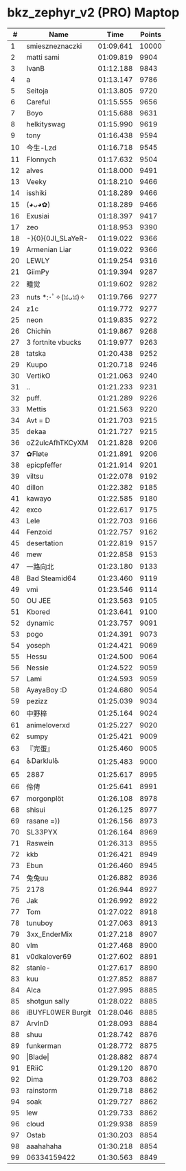 # bkz_zephyr_v2 (PRO) Maptop

|  # | Name | Time | Points |
|-------------- | -------------- | -------------- | -------------- | 
| 1 | smieszneznaczki | 01:09.641 | 10000 | 
| 2 | matti sami | 01:09.819 | 9904 | 
| 3 | IvanB | 01:12.188 | 9843 | 
| 4 | a | 01:13.147 | 9786 | 
| 5 | Seitoja | 01:13.805 | 9720 | 
| 6 | Careful | 01:15.555 | 9656 | 
| 7 | Boyo | 01:15.688 | 9631 | 
| 8 | helkityswag | 01:15.990 | 9619 | 
| 9 | tony | 01:16.438 | 9594 | 
| 10 | 今生-Lzd | 01:16.718 | 9545 | 
| 11 | Flonnych | 01:17.632 | 9504 | 
| 12 | alves | 01:18.000 | 9491 | 
| 13 | Veeky | 01:18.210 | 9466 | 
| 14 | isshiki | 01:18.289 | 9466 | 
| 15 | (◕ᴗ◕✿) | 01:18.289 | 9466 | 
| 16 | Exusiai | 01:18.397 | 9417 | 
| 17 | zeo | 01:18.953 | 9390 | 
| 18 | -}{0}{0JI_SLaYeR- | 01:19.022 | 9366 | 
| 19 | Armenian Liar | 01:19.022 | 9366 | 
| 20 | LEWLY | 01:19.254 | 9316 | 
| 21 | GiimPy | 01:19.394 | 9287 | 
| 22 | 睡觉 | 01:19.602 | 9282 | 
| 23 | nuts *:･ﾟ✧(ꈍᴗꈍ)✧ | 01:19.766 | 9277 | 
| 24 | z1c | 01:19.772 | 9277 | 
| 25 | neon | 01:19.835 | 9272 | 
| 26 | Chichin | 01:19.867 | 9268 | 
| 27 | 3 fortnite vbucks | 01:19.977 | 9263 | 
| 28 | tatska | 01:20.438 | 9252 | 
| 29 | Kuupo | 01:20.718 | 9246 | 
| 30 | VertikO | 01:21.063 | 9240 | 
| 31 | .. | 01:21.233 | 9231 | 
| 32 | puff. | 01:21.289 | 9226 | 
| 33 | Mettis | 01:21.563 | 9220 | 
| 34 | Avt = D | 01:21.703 | 9215 | 
| 35 | dekaa | 01:21.727 | 9215 | 
| 36 | oZ2ulcAfhTKCyXM | 01:21.828 | 9206 | 
| 37 | ✿Fløte | 01:21.891 | 9206 | 
| 38 | epicpfeffer | 01:21.914 | 9201 | 
| 39 | viltsu | 01:22.078 | 9192 | 
| 40 | dillon | 01:22.382 | 9185 | 
| 41 | kawayo | 01:22.585 | 9180 | 
| 42 | exco | 01:22.617 | 9175 | 
| 43 | Lele | 01:22.703 | 9166 | 
| 44 | Fenzoid | 01:22.757 | 9162 | 
| 45 | desertation | 01:22.819 | 9157 | 
| 46 | mew | 01:22.858 | 9153 | 
| 47 | 一路向北 | 01:23.180 | 9133 | 
| 48 | Bad Steamid64 | 01:23.460 | 9119 | 
| 49 | vmi | 01:23.546 | 9114 | 
| 50 | OU JEE | 01:23.563 | 9105 | 
| 51 | Kbored | 01:23.641 | 9100 | 
| 52 | dynamic | 01:23.757 | 9091 | 
| 53 | pogo | 01:24.391 | 9073 | 
| 54 | yoseph | 01:24.421 | 9069 | 
| 55 | Hessu | 01:24.500 | 9064 | 
| 56 | Nessie | 01:24.522 | 9059 | 
| 57 | Lami | 01:24.593 | 9059 | 
| 58 | AyayaBoy :D | 01:24.680 | 9054 | 
| 59 | pezizz | 01:25.039 | 9034 | 
| 60 | 中野梓 | 01:25.164 | 9024 | 
| 61 | animeloverxd | 01:25.227 | 9020 | 
| 62 | sumpy | 01:25.421 | 9009 | 
| 63 | 『完蛋』 | 01:25.460 | 9005 | 
| 64 | ♿Darklul♿ | 01:25.483 | 9000 | 
| 65 | 2887 | 01:25.617 | 8995 | 
| 66 | 伶俜 | 01:25.641 | 8991 | 
| 67 | morgonplöt | 01:26.108 | 8978 | 
| 68 | shisui | 01:26.125 | 8977 | 
| 69 | rasane =)) | 01:26.156 | 8973 | 
| 70 | SL33PYX | 01:26.164 | 8969 | 
| 71 | Raswein | 01:26.313 | 8955 | 
| 72 | kkb | 01:26.421 | 8949 | 
| 73 | Ebun | 01:26.460 | 8945 | 
| 74 | 兔兔uu | 01:26.882 | 8936 | 
| 75 | 2178 | 01:26.944 | 8927 | 
| 76 | Jak | 01:26.992 | 8922 | 
| 77 | Tom | 01:27.022 | 8918 | 
| 78 | tunuboy | 01:27.063 | 8913 | 
| 79 | 3xx_EnderMix | 01:27.218 | 8907 | 
| 80 | vlm | 01:27.468 | 8900 | 
| 81 | v0dkalover69 | 01:27.602 | 8891 | 
| 82 | stanie- | 01:27.617 | 8890 | 
| 83 | kuu | 01:27.852 | 8887 | 
| 84 | Alca | 01:27.995 | 8885 | 
| 85 | shotgun sally | 01:28.022 | 8885 | 
| 86 | iBUYFL0WER Burgit | 01:28.046 | 8885 | 
| 87 | ArvInD | 01:28.093 | 8884 | 
| 88 | shuu | 01:28.742 | 8876 | 
| 89 | funkerman | 01:28.772 | 8875 | 
| 90 | \|Blade\| | 01:28.882 | 8874 | 
| 91 | ERiiC | 01:29.120 | 8870 | 
| 92 | Dima | 01:29.703 | 8862 | 
| 93 | rainstorm | 01:29.718 | 8862 | 
| 94 | soak | 01:29.727 | 8862 | 
| 95 | lew | 01:29.733 | 8862 | 
| 96 | cloud | 01:29.938 | 8859 | 
| 97 | Ostab | 01:30.203 | 8854 | 
| 98 | aaahahaha | 01:30.218 | 8854 | 
| 99 | 06334159422 | 01:30.563 | 8849 | 

